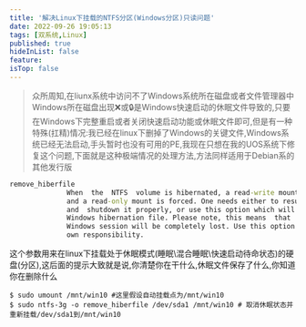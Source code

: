 ```yaml
---
title: '解决Linux下挂载的NTFS分区(Windows分区)只读问题'
date: 2022-09-26 19:05:13
tags: [双系统,Linux]
published: true
hideInList: false
feature: 
isTop: false
---
```


>众所周知,在liunx系统中访问不了Windows系统所在磁盘或者文件管理器中Windows所在磁盘出现❌或🔒是Windows快速启动的休眠文件导致的,只要在Windows下完整重启或者关闭快速启动功能或休眠文件即可,但是有一种特殊(扛精)情况:我已经在linux下删掉了Windows的关键文件,Windows系统已经无法启动,手头暂时也没有可用的PE,我现在只想在我的UOS系统下修复这个问题,下面就是这种极端情况的处理方法,方法同样适用于Debian系的其他发行版

<!-- more -->

```cmd
remove_hiberfile
              When  the  NTFS  volume is hibernated, a read-write mount is denied
              and a read-only mount is forced. One needs either to resume Windows
              and  shutdown it properly, or use this option which will remove the
              Windows hibernation file. Please note, this means  that  the  saved
              Windows session will be completely lost. Use this option under your
              own responsibility.
```

这个参数用来在linux下挂载处于休眠模式(睡眠\混合睡眠\快速启动待命状态)的硬盘(分区),这后面的提示大致就是说,你清楚你在干什么,休眠文件保存了什么,你知道你在删除什么

```shell
$ sudo umount /mnt/win10 #这里假设自动挂载点为/mnt/win10
$ sudo ntfs-3g -o remove_hiberfile /dev/sda1 /mnt/win10 # 取消休眠状态并重新挂载/dev/sda1到/mnt/win10
```